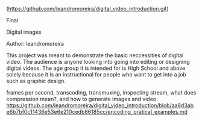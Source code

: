 (https://github.com/leandromoreira/digital_video_introduction.git)

Final 

Digital images

Author: leandromoreira

This project was meant to demonstrate the basic neccessities of digital video. The audience is anyone looking into going into editing or designing digital videos. The age group it is intended for is High School and above solely because it is an instructional for people who want to get into a job such as graphic design.

frames per second, transcoding, transmuxing, inspecting stream, what does compression mean?, and how to generate images and video. https://github.com/leandromoreira/digital_video_introduction/blob/aa8d3abe6b7bf0c11436e53e6e210cedb86185cc/encoding_pratical_examples.md
